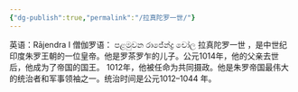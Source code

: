 ```yaml
---
{"dg-publish":true,"permalink":"/拉真陀罗一世/"}
---
```


英语：Rājendra I
僧伽罗语： පළමුවන රාජේන්ද්‍ර චෝල
拉真陀罗一世 ，是中世纪印度朱罗王朝的一位皇帝。他是罗茶罗乍的儿子。公元1014年，他的父亲去世后，他成为了帝国的国王。 1012年，他被任命为共同摄政。他是朱罗帝国最伟大的统治者和军事领袖之一。统治时间是公元1012–1044 年。